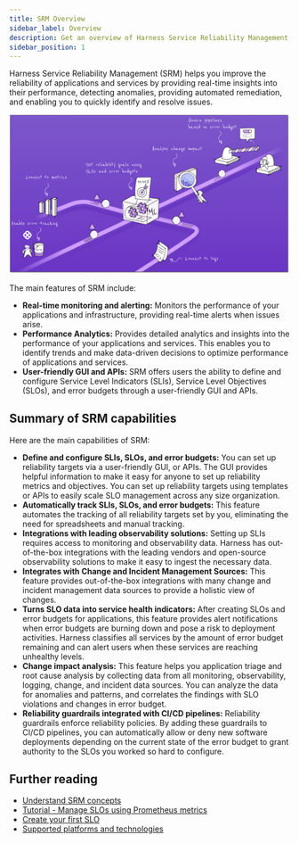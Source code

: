 ```yaml
---
title: SRM Overview
sidebar_label: Overview
description: Get an overview of Harness Service Reliability Management (SRM).
sidebar_position: 1
---
```


Harness Service Reliability Management (SRM) helps you improve the reliability of applications and services by providing real-time insights into their performance, detecting anomalies, providing automated remediation, and enabling you to quickly identify and resolve issues.

![SRM overview](./static/srm-overview.png)

The main features of SRM include:

- **Real-time monitoring and alerting:** Monitors the performance of your applications and infrastructure, providing real-time alerts when issues arise.
- **Performance Analytics:** Provides detailed analytics and insights into the performance of your applications and services. This enables you to identify trends and make data-driven decisions to optimize performance of applications and services.
- **User-friendly GUI and APIs:** SRM offers users the ability to define and configure Service Level Indicators (SLIs), Service Level Objectives (SLOs), and error budgets through a user-friendly GUI and APIs.

## Summary of SRM capabilities

Here are the main capabilities of SRM:

* **Define and configure SLIs, SLOs, and error budgets:** You can set up reliability targets via a user-friendly GUI, or APIs. The GUI provides helpful information to make it easy for anyone to set up reliability metrics and objectives. You can set up reliability targets using templates or APIs to easily scale SLO management across any size organization.
* **Automatically track SLIs, SLOs, and error budgets:** This feature automates the tracking of all reliability targets set by you, eliminating the need for spreadsheets and manual tracking.
* **Integrations with leading observability solutions:** Setting up SLIs requires access to monitoring and observability data. Harness has out-of-the-box integrations with the leading vendors and open-source observability solutions to make it easy to ingest the necessary data.
* **Integrates with Change and Incident Management Sources:** This feature provides out-of-the-box integrations with many change and incident management data sources to provide a holistic view of changes.
* **Turns SLO data into service health indicators:** After creating SLOs and error budgets for applications, this feature provides alert notifications when error budgets are burning down and pose a risk to deployment activities. Harness classifies all services by the amount of error budget remaining and can alert users when these services are reaching unhealthy levels.
* **Change impact analysis:** This feature helps you application triage and root cause analysis by collecting data from all monitoring, observability, logging, change, and incident data sources. You can analyze the data for anomalies and patterns, and correlates the findings with SLO violations and changes in error budget.
* **Reliability guardrails integrated with CI/CD pipelines:** Reliability guardrails enforce reliability policies. By adding these guardrails to CI/CD pipelines, you can automatically allow or deny new software deployments depending on the current state of the error budget to grant authority to the SLOs you worked so hard to configure.  

## Further reading

- [Understand SRM concepts](./key-concepts)
- [Tutorial - Manage SLOs using Prometheus metrics](./slo-prometheus.md)
- [Create your first SLO](./create-first-slo.md)
- [Supported platforms and technologies](../srm-whats-supported.md)
